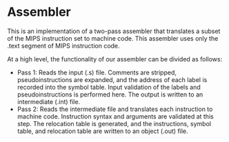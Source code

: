 # Assembler

This is an implementation of a two-pass assembler that translates a subset of the MIPS instruction set to machine code. This assembler uses only the .text segment of MIPS instruction code.

At a high level, the functionality of our assembler can be divided as follows:

* Pass 1: Reads the input (.s) file. Comments are stripped, pseudoinstructions are expanded, and the address of each label is recorded into the symbol table.  Input validation of the labels and  pseudoinstructions is performed here.  The output is written to an intermediate (.int) file. 
* Pass 2: Reads the intermediate file and translates each instruction to machine code. Instruction syntax and arguments are validated at this step. The relocation table is generated, and the instructions, symbol table, and relocation table are written to an object (.out) file.











